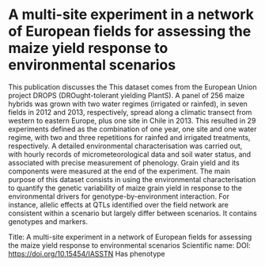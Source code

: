 # A multi-site experiment in a network of European fields for assessing the maize yield response to environmental scenarios

This publication discusses the This dataset comes from the European Union project DROPS (DROught-tolerant yielding PlantS). A panel of 256 maize hybrids was grown with two water regimes (irrigated or rainfed), in seven fields in 2012 and 2013, respectively, spread along a climatic transect from western to eastern Europe, plus one site in Chile in 2013. This resulted in 29 experiments defined as the combination of one year, one site and one water regime, with two and three repetitions for rainfed and irrigated treatments, respectively. A detailed environmental characterisation was carried out, with hourly records of micrometeorological data and soil water status, and associated with precise measurement of phenology. Grain yield and its components were measured at the end of the experiment. The main purpose of this dataset consists in using the environmental characterisation to quantify the genetic variability of maize grain yield in response to the environmental drivers for genotype-by-environment interaction. For instance, allelic effects at QTLs identified over the field network are consistent within a scenario but largely differ between scenarios.
It contains  genotypes and  markers.

Title: A multi-site experiment in a network of European fields for assessing the maize yield response to environmental scenarios
Scientific name: 
DOI: https://doi.org/10.15454/IASSTN
Has phenotype 

